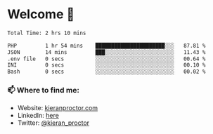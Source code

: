 # Welcome 🦘

<!--START_SECTION:waka-->

```txt
Total Time: 2 hrs 10 mins

PHP         1 hr 54 mins    ██████████████████████░░░   87.81 %
JSON        14 mins         ███░░░░░░░░░░░░░░░░░░░░░░   11.43 %
.env file   0 secs          ░░░░░░░░░░░░░░░░░░░░░░░░░   00.64 %
INI         0 secs          ░░░░░░░░░░░░░░░░░░░░░░░░░   00.10 %
Bash        0 secs          ░░░░░░░░░░░░░░░░░░░░░░░░░   00.02 %
```

<!--END_SECTION:waka-->

### 📫 Where to find me:

-   Website: [kieranproctor.com](https://kieranproctor.com/)
-   LinkedIn: [here](https://www.linkedin.com/in/kieran-proctor-086b5a159/)
-   Twitter: [@kieran_proctor](https://twitter.com/kieran_proctor)

